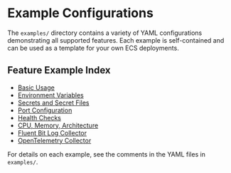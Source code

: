 # Example Configurations

The `examples/` directory contains a variety of YAML configurations demonstrating all supported features. Each example is self-contained and can be used as a template for your own ECS deployments.

## Feature Example Index

- [Basic Usage](basic/README.md)
- [Environment Variables](envs/README.md)
- [Secrets and Secret Files](secrets/README.md)
- [Port Configuration](ports/README.md)
- [Health Checks](health-check/README.md)
- [CPU, Memory, Architecture](architecture/README.md)
- [Fluent Bit Log Collector](fluent-bit/README.md)
- [OpenTelemetry Collector](otel/README.md)

For details on each example, see the comments in the YAML files in `examples/`.
